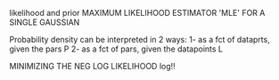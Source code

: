 likelihood and prior
MAXIMUM LIKELIHOOD ESTIMATOR 'MLE' FOR A SINGLE GAUSSIAN

Probability density can be interpreted in 2 ways:
	1- as a fct of dataprts, given the pars P 
	2- as a fct of pars, given the datapoints L 

MINIMIZING THE NEG LOG LIKELIHOOD
log!!

